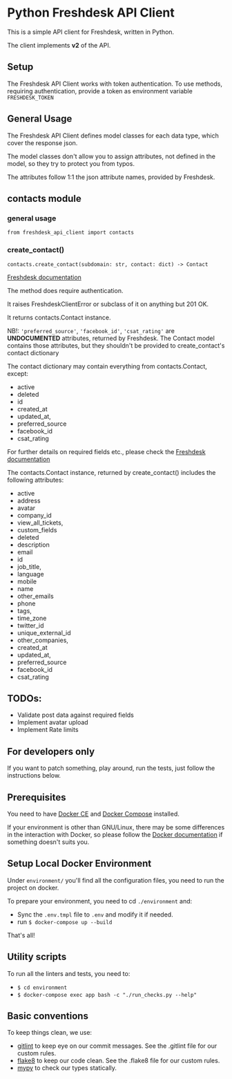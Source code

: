 # Python Freshdesk API Client

This is a simple API client for Freshdesk, written in Python.

The client implements **v2** of the API.


## Setup

The Freshdesk API Client works with token authentication.
To use methods, requiring authentication, provide a token as environment variable `FRESHDESK_TOKEN`


## General Usage

The Freshdesk API Client defines model classes for each data type, which cover the response json.

The model classes don't allow you to assign attributes, not defined in the model, so they try to
protect you from typos.

The attributes follow 1:1 the json attribute names, provided by Freshdesk.


## contacts module


### general usage

`from freshdesk_api_client import contacts`


### create_contact()

`contacts.create_contact(subdomain: str, contact: dict) -> Contact`

[Freshdesk documentation](https://developers.freshdesk.com/api/#create_contact)

The method does require authentication.

It raises FreshdeskClientError or subclass of it on anything but 201 OK.

It returns contacts.Contact instance.

NB!: `'preferred_source'`, `'facebook_id'`, `'csat_rating'` are **UNDOCUMENTED** attributes,
returned by Freshdesk. The Contact model contains those attributes, but they shouldn't be provided
to create_contact's contact dictionary

The contact dictionary may contain everything from contacts.Contact, except:
- active
- deleted
- id
- created_at
- updated_at,
- preferred_source
- facebook_id
- csat_rating

For further details on required fields etc., please check the [Freshdesk
documentation](https://developers.freshdesk.com/api/#create_contact)

The contacts.Contact instance, returned by create_contact() includes the following attributes:
- active
- address
- avatar
- company_id
- view_all_tickets,
- custom_fields
- deleted
- description
- email
- id
- job_title,
- language
- mobile
- name
- other_emails
- phone
- tags,
- time_zone
- twitter_id
- unique_external_id
- other_companies,
- created_at
- updated_at,
- preferred_source
- facebook_id
- csat_rating


## TODOs:
- Validate post data against required fields
- Implement avatar upload
- Implement Rate limits


## For developers only

If you want to patch something, play around, run the tests, just follow the instructions below.

## Prerequisites

You need to have [Docker CE](https://docs.docker.com/install/ "Install Docker CE") and [Docker
Compose](https://docs.docker.com/compose/install/ "Install Docker Compose") installed.

If your environment is other than GNU/Linux, there may be some differences in the interaction with
Docker, so please follow the [Docker documentation](https://docs.docker.com/ "Docker documentation")
if something doesn't suits you.


## Setup Local Docker Environment

Under `environment/` you'll find all the configuration files, you need to run the
project on docker.

To prepare your environment, you need to cd `./environment` and:
- Sync the `.env.tmpl` file to `.env` and modify it if needed.
- run `$ docker-compose up --build`

That's all!

## Utility scripts

To run all the linters and tests, you need to:
  - `$ cd environment`
  - `$ docker-compose exec app bash -c "./run_checks.py --help"`


## Basic conventions

To keep things clean, we use:
- [gitlint](https://jorisroovers.com/gitlint/ "gitlint documentation") to keep eye on our commit
  messages. See the .gitlint file for our custom rules.
- [flake8](https://flake8.pycqa.org/en/latest/index.html "flake8 documentation") to keep our code
  clean. See the .flake8 file for our custom rules.
- [mypy](https://mypy.readthedocs.io/en/stable/ "mypy documentation") to check our types statically.

